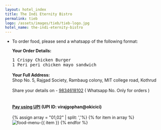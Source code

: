 ```yaml
---
layout: hotel_index
title: The Indi Eternity Bistro
permalink: tieb
logo: /assets/images/tieb/tieb-logo.jpg
hotel_name: the-indi-eternity-bistro
---
```


<ul>
<li> 
<p>To order food, please send a whatsapp of the following format:</p>
<b>Your Order Details:</b> <br>

<tt>1 Crispy Chicken Burger<br>
1 Peri peri chicken mayo sandwich<br></tt>
<br>
<b>Your Full Address: </b><br>
Shop No. 5, Rajgad Society, Rambaug colony, MIT college road, Kothrud
<br><br>
Share your details on - <a href="tel:+919834618102">9834618102</a> ( Whatsapp No. Only for orders )
<br><br>
<h4><a href="upi://pay?pa=virajgophan@okicici&amp;pn=Viraj Gophan&amp;cu=INR" class="upi-pay1">Pay using UPI</a> (UPI ID: virajgophan@okicici)
</h4>
</li>
  {% assign array = "01,02" | split: ','%}
{% for item in array %}
  <img src="/assets/images/tieb/food/{{ item }}-food.jpg" alt="food-menu-{{ item }}" class="food-menu"/>
{% endfor %}
</ul>
